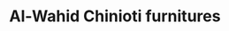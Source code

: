 ---
title: "Al-Wahid Chinioti furnitures"
url: /karachi/al-wahid-chinioti-furnitures/
shop: furniture
---